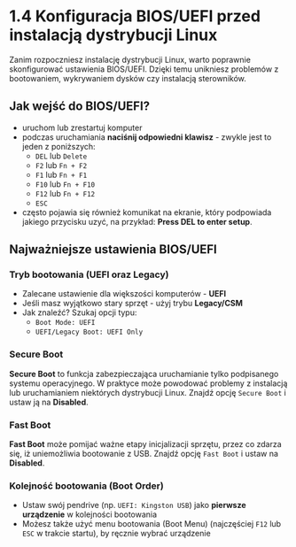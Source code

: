 # 1.4 Konfiguracja BIOS/UEFI przed instalacją dystrybucji Linux

Zanim rozpoczniesz instalację dystrybucji Linux, warto poprawnie skonfigurować ustawienia BIOS/UEFI. Dzięki temu unikniesz problemów z bootowaniem, wykrywaniem dysków czy instalacją sterowników.

## Jak wejść do BIOS/UEFI?
- uruchom lub zrestartuj komputer
- podczas uruchamiania **naciśnij odpowiedni klawisz** - zwykle jest to jeden z poniższych:
    - `DEL` lub `Delete`
    - `F2` lub `Fn + F2`
    - `F1` lub `Fn + F1`
    - `F10` lub `Fn + F10`
    - `F12` lub `Fn + F12`
    - `ESC`
- często pojawia się również komunikat na ekranie, który podpowiada jakiego przycisku uzyć, na przykład: **Press DEL to enter setup**.

## Najważniejsze ustawienia BIOS/UEFI

### Tryb bootowania (UEFI oraz Legacy)
- Zalecane ustawienie dla większości komputerów - **UEFI**
- Jeśli masz wyjątkowo stary sprzęt - użyj trybu **Legacy/CSM**
- Jak znaleźć? Szukaj opcji typu:
    - `Boot Mode: UEFI`
    - `UEFI/Legacy Boot: UEFI Only`

### Secure Boot
**Secure Boot** to funkcja zabezpieczająca uruchamianie tylko podpisanego systemu operacyjnego. W praktyce może powodować problemy z instalacją lub uruchamianiem niektórych dystrybucji Linux. Znajdź opcję `Secure Boot` i ustaw ją na **Disabled**.

### Fast Boot
**Fast Boot** może pomijać ważne etapy inicjalizacji sprzętu, przez co zdarza się, iż uniemożliwia bootowanie z USB. Znajdź opcję `Fast Boot` i ustaw na **Disabled**.

### Kolejność bootowania (Boot Order)
- Ustaw swój pendrive (np. `UEFI: Kingston USB`) jako **pierwsze urządzenie** w kolejności bootowania
- Możesz także użyć menu bootowania (Boot Menu) (najczęściej `F12` lub `ESC` w trakcie startu), by ręcznie wybrać urządzenie